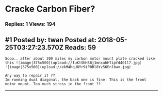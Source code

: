 # Cracke Carbon Fiber?

### Replies: 1 Views: 194

## \#1 Posted by: twan Posted at: 2018-05-25T03:27:23.570Z Reads: 59

```
Sooo.. after about 300 miles my carbon motor mount plate cracked like this ![image|375x500](upload://fuKtShHS8j1mnxahH7ipYd401l7.jpg)
![image|375x500](upload://ekM4hqU8Yr9iP0Rl8Yv56Enlbwv.jpg)

Any way to repair it ?? 
Im running dual diagonal, the back one is fine. This is the front motor mount. Too much stress in the front ??
```

---

